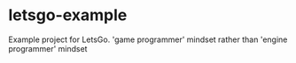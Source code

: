 # letsgo-example
Example project for LetsGo. 'game programmer' mindset rather than 'engine programmer' mindset

